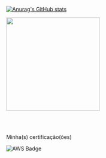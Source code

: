 
[![Anurag's GitHub stats](https://github-readme-stats.vercel.app/api?username=torugah&show_icons=true&theme=darcula&show=reviews,discussions_started,discussions_answered,prs_merged,prs_merged_percentage)](https://github.com/torugah/github-readme-stats)

<div>
	<img height="250cm" src="https://github-readme-stats.vercel.app/api/top-langs/?username=torugah&layout-compact&langs_count=10000&theme=dark"/>
</div>

</br></br><p>Minha(s) certificação(ões)</p>

![AWS Badge](https://images.credly.com/size/110x110/images/00634f82-b07f-4bbd-a6bb-53de397fc3a6/image.png)






